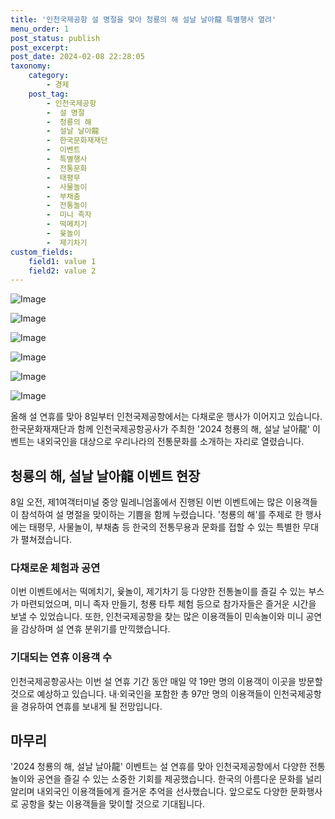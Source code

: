 ```yaml
---
title: '인천국제공항 설 명절을 맞아 청룡의 해 설날 날아龍 특별행사 열려'
menu_order: 1
post_status: publish
post_excerpt: 
post_date: 2024-02-08 22:28:05
taxonomy:
    category:
        - 경제
    post_tag:
        - 인천국제공항
        -  설 명절
        -  청룡의 해
        -  설날 날아龍
        -  한국문화재재단
        -  이벤트
        -  특별행사
        -  전통문화
        -  태평무
        -  사물놀이
        -  부채춤
        -  전통놀이
        -  미니 족자
        -  떡메치기
        -  윷놀이
        -  제기차기
custom_fields:
    field1: value 1
    field2: value 2
---
```


![Image](https://imgnews.pstatic.net/image/648/2024/02/08/0000023225_001_20240208160901604.jpg?type=w647)

![Image](https://imgnews.pstatic.net/image/648/2024/02/08/0000023225_002_20240208160901728.jpg?type=w647)

![Image](https://imgnews.pstatic.net/image/648/2024/02/08/0000023225_003_20240208160901816.jpg?type=w647)

![Image](https://imgnews.pstatic.net/image/648/2024/02/08/0000023225_004_20240208160901912.jpg?type=w647)

![Image](https://imgnews.pstatic.net/image/648/2024/02/08/0000023225_005_20240208160902027.jpg?type=w647)

![Image](https://imgnews.pstatic.net/image/648/2024/02/08/0000023225_006_20240208160902143.jpg?type=w647)

올해 설 연휴를 맞아 8일부터 인천국제공항에서는 다채로운 행사가 이어지고 있습니다. 한국문화재재단과 함께 인천국제공항공사가 주최한 '2024 청룡의 해, 설날 날아龍' 이벤트는 내외국인을 대상으로 우리나라의 전통문화를 소개하는 자리로 열렸습니다.
## 청룡의 해, 설날 날아龍 이벤트 현장
8일 오전, 제1여객터미널 중앙 밀레니엄홀에서 진행된 이번 이벤트에는 많은 이용객들이 참석하여 설 명절을 맞이하는 기쁨을 함께 누렸습니다. '청룡의 해'를 주제로 한 행사에는 태평무, 사물놀이, 부채춤 등 한국의 전통무용과 문화를 접할 수 있는 특별한 무대가 펼쳐졌습니다.
### 다채로운 체험과 공연
이번 이벤트에서는 떡메치기, 윷놀이, 제기차기 등 다양한 전통놀이를 즐길 수 있는 부스가 마련되었으며, 미니 족자 만들기, 청룡 타투 체험 등으로 참가자들은 즐거운 시간을 보낼 수 있었습니다. 또한, 인천국제공항을 찾는 많은 이용객들이 민속놀이와 미니 공연을 감상하며 설 연휴 분위기를 만끽했습니다.
### 기대되는 연휴 이용객 수
인천국제공항공사는 이번 설 연휴 기간 동안 매일 약 19만 명의 이용객이 이곳을 방문할 것으로 예상하고 있습니다. 내·외국인을 포함한 총 97만 명의 이용객들이 인천국제공항을 경유하여 연휴를 보내게 될 전망입니다.
## 마무리
'2024 청룡의 해, 설날 날아龍' 이벤트는 설 연휴를 맞아 인천국제공항에서 다양한 전통놀이와 공연을 즐길 수 있는 소중한 기회를 제공했습니다. 한국의 아름다운 문화를 널리 알리며 내외국인 이용객들에게 즐거운 추억을 선사했습니다. 앞으로도 다양한 문화행사로 공항을 찾는 이용객들을 맞이할 것으로 기대됩니다.
